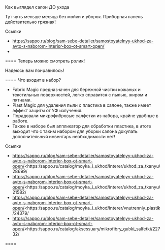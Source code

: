 Как выглядел салон ДО ухода

Тут чуть меньше месяца без мойки и уборок. 
Приборная панель действительно грязная!

Ссылки
- https://sappo.ru/blog/sam-sebe-detailer/samostoyatelnyy-ukhod-za-avto-s-naborom-interior-box-ot-smart-open/
- 

====
Теперь можно смотреть ролик!

Надеюсь вам понравилось!


====
Что входит в набор?
- Fabric Magic предназначен для бережной чистки кожаных и текстильных поверхностей, легко справится с пылью, жиром и пятнами. 
- Plast Magic для удаления пыли с пластика в салоне, также имеет эффект защиты от УФ излучения. 
- Порадовали микрофибровые салфетки из набора, крайне удобные в работе. 
- Также в наборе был аппликатор для обработки пластика, в итоге выходит что с таким набором для уборки салона докупать дополнительный инвентарь необходимости нет!

Ссылки
- https://sappo.ru/blog/sam-sebe-detailer/samostoyatelnyy-ukhod-za-avto-s-naborom-interior-box-ot-smart-open/<https:/sappo.ru/catalog/moyka_i_ukhod/interer/ukhod_za_tkanyu/28699/
- https://sappo.ru/blog/sam-sebe-detailer/samostoyatelnyy-ukhod-za-avto-s-naborom-interior-box-ot-smart-open/<https:/sappo.ru/catalog/moyka_i_ukhod/interer/ukhod_za_tkanyu/21582/
- https://sappo.ru/blog/sam-sebe-detailer/samostoyatelnyy-ukhod-za-avto-s-naborom-interior-box-ot-smart-open/<https:/sappo.ru/catalog/moyka_i_ukhod/interer/vnutrenniy_plastik/24379/
- https://sappo.ru/blog/sam-sebe-detailer/samostoyatelnyy-ukhod-za-avto-s-naborom-interior-box-ot-smart-open/<https:/sappo.ru/catalog/aksessuary/mikrofibry_gubki_salfetki/22732/

====